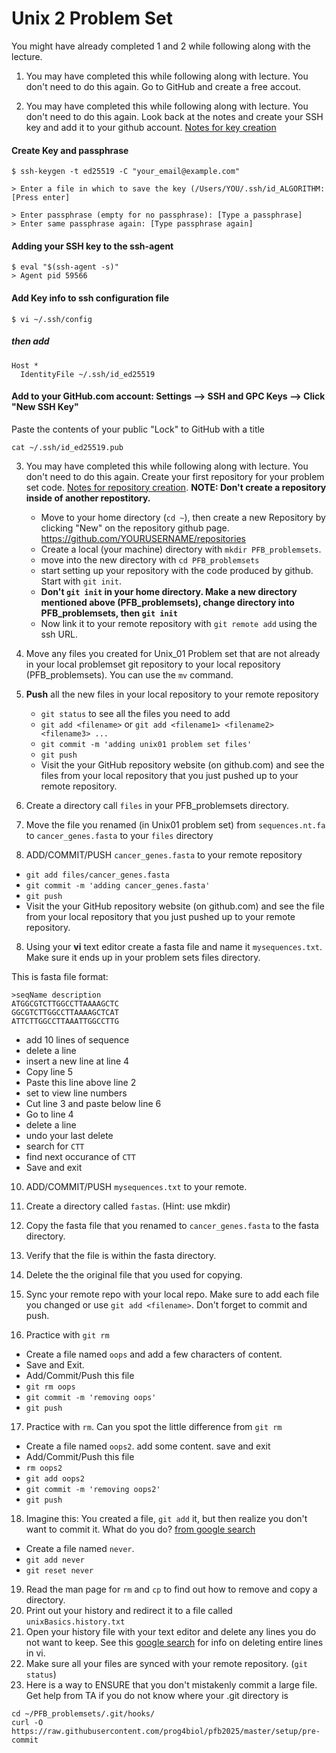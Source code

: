 # Unix 2 Problem Set

You might have already completed 1 and 2 while following along with the lecture.

1. You may have completed this while following along with lecture. You don't need to do this again. Go to GitHub and create a free accout.

2. You may have completed this while following along with lecture. You don't need to do this again. Look back at the notes and create your SSH key and add it to your github account.
   [Notes for key creation](https://github.com/prog4biol/pfb2025/blob/master/unix.md#generating-a-new-ssh-key)
 
 #### Create Key and passphrase
```
$ ssh-keygen -t ed25519 -C "your_email@example.com"
```

```
> Enter a file in which to save the key (/Users/YOU/.ssh/id_ALGORITHM: [Press enter]
```

```
> Enter passphrase (empty for no passphrase): [Type a passphrase]
> Enter same passphrase again: [Type passphrase again]
```

#### Adding your SSH key to the ssh-agent
```
$ eval "$(ssh-agent -s)"
> Agent pid 59566
```

#### Add Key info to ssh configuration file
```
$ vi ~/.ssh/config
```
##### then add
```
Host *
  IdentityFile ~/.ssh/id_ed25519
```

#### Add to your GitHub.com account: Settings --> SSH and GPC Keys --> Click "New SSH Key"
Paste the contents of your public "Lock" to GitHub with a title
```
cat ~/.ssh/id_ed25519.pub
```

3. You may have completed this while following along with lecture. You don't need to do this again.
   Create your first repository for your problem set code. [Notes for repository creation](https://github.com/prog4biol/pfb2025/blob/master/unix.md#git-for-beginners).
   **NOTE: Don't create a repository inside of another repostitory.**
   - Move to your home directory (`cd ~`), then create a new Repository by clicking "New" on the repository github page. https://github.com/YOURUSERNAME/repositories 
   - Create a local (your machine) directory with `mkdir PFB_problemsets`.  
   - move into the new directory with `cd PFB_problemsets` 
   - start setting up your repository with the code produced by github. Start with `git init`. 
   - **Don't `git init` in your home directory. Make a new directory mentioned above (PFB_problemsets), change directory into PFB_problemsets, then `git init`** 
   - Now link it to your remote repository with `git remote add` using the ssh URL.
   

3. Move any files you created for Unix_01 Problem set that are not already in your local problemset git repository to your local repository (PFB_problemsets). You can use the `mv` command.

4. **Push** all the new files in your local repository to your remote repository
   - `git status` to see all the files you need to add
   - `git add <filename>`  or  `git add <filename1> <filename2> <filename3> ...`  
   - `git commit -m 'adding unix01 problem set files'`
   - `git push`
   - Visit the your GitHub repository website (on github.com) and see the files from your local repository that you just pushed up to your remote repository.



5. Create a directory call `files` in your PFB_problemsets directory. 

6. Move the file you renamed (in Unix01 problem set) from `sequences.nt.fa` to `cancer_genes.fasta` to your `files` directory

7. ADD/COMMIT/PUSH `cancer_genes.fasta` to your remote repository
  - `git add files/cancer_genes.fasta`
  - `git commit -m 'adding cancer_genes.fasta'`
  - `git push`
  - Visit the your GitHub repository website (on github.com) and see the file from your local repository that you just pushed up to your remote repository.

8. Using your **vi** text editor create a fasta file and name it `mysequences.txt`. Make sure it ends up in your problem sets files directory.

This is fasta file format:
```
>seqName description
ATGGCGTCTTGGCCTTAAAAGCTC
GGCGTCTTGGCCTTAAAAGCTCAT
ATTCTTGGCCTTAAATTGGCCTTG
```
  - add 10 lines of sequence
  - delete a line
  - insert a new line at line 4
  - Copy line 5
  - Paste this line above line 2
  - set to view line numbers
  - Cut line 3 and paste below line 6
  - Go to line 4
  - delete a line
  - undo your last delete
  - search for `CTT`
  - find next occurance of `CTT`
  - Save and exit


10. ADD/COMMIT/PUSH `mysequences.txt` to your remote.


11. Create a directory called `fastas`.     (Hint: use mkdir)
12. Copy the fasta file that you renamed to `cancer_genes.fasta` to the fasta directory.
13. Verify that the file is within the fasta directory.  
14. Delete the the original file that you used for copying.  
15. Sync your remote repo with your local repo. Make sure to add each file you changed or use `git add <filename>`. Don't forget to commit and push.
16. Practice with `git rm`
  - Create a file named `oops` and add a few characters of content.
  - Save and Exit. 
  - Add/Commit/Push this file 
  - `git rm oops` 
  - `git commit -m 'removing oops'`
  - `git push`
17. Practice with `rm`. Can you spot the little difference from `git rm`
  - Create a file named `oops2`. add some content. save and exit
  - Add/Commit/Push this file
  - `rm oops2`
  - `git add oops2`
  - `git commit -m 'removing oops2'`
  - `git push`
18. Imagine this: You created a file, `git add` it, but then realize you don't want to commit it. What do you do? [from google search](https://stackoverflow.com/questions/348170/how-do-i-undo-git-add-before-commit)
  - Create a file named `never`. 
  - `git add never`
  - `git reset never`
19. Read the man page for `rm` and `cp` to find out how to remove and copy a directory.
20. Print out your history and redirect it to a file called `unixBasics.history.txt`
21. Open your history file with your text editor and delete any lines you do not want to keep. See this [google search](https://www.google.com/search?rlz=1C5CHFA_enUS596US596&q=vi+delete+entire+line&oq=vi+delete+entire+line&gs_l=psy-ab.3..0j0i5i30k1.28765.29854.0.30351.7.6.0.0.0.0.186.526.0j3.3.0....0...1.1.64.psy-ab..5.2.362...0i13k1j0i7i5i30k1.0.Ub2zfH_lp_o) for info on deleting entire lines in vi.
22. Make sure all your files are synced with your remote repository. (`git status`)
23. Here is a way to ENSURE that you don't mistakenly commit a large file. Get help from TA if you do not know where your .git directory is
```
cd ~/PFB_problemsets/.git/hooks/
curl -O https://raw.githubusercontent.com/prog4biol/pfb2025/master/setup/pre-commit
```
